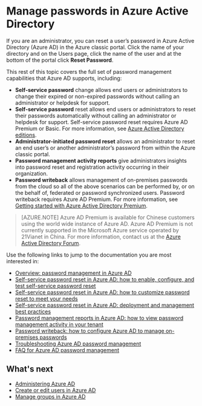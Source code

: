 <properties
	pageTitle="Manage passwords in Azure Active Directory | Microsoft Azure"
	description="How to manage passwords in Azure Active Directory."
	services="active-directory"
	documentationCenter=""
	authors="curtand"
	manager="stevenpo"
	editor=""/>

<tags
	ms.service="active-directory"
	ms.workload="identity"
	ms.tgt_pltfrm="na"
	ms.devlang="na"
	ms.topic="article"
	ms.date="08/23/2016"
	ms.author="curtand"/>

# Manage passwords in Azure Active Directory

If you are an administrator, you can reset a user’s password in Azure Active Directory (Azure AD) in the Azure classic portal. Click the name of your directory and on the Users page, click the name of the user and at the bottom of the portal click **Reset Password**.

This rest of this topic covers the full set of password management capabilities that Azure AD supports, including:

- **Self-service password** change allows end users or administrators to change their expired or non-expired passwords without calling an administrator or helpdesk for support.
- **Self-service password** reset allows end users or administrators to reset their passwords automatically without calling an administrator or helpdesk for support. Self-service password reset requires Azure AD Premium or Basic. For more information, see [Azure Active Directory editions](active-directory-editions.md).
- **Administrator-initiated password reset** allows an administrator to reset an end user’s or another administrator’s password from within the Azure classic portal.
- **Password management activity reports** give administrators insights into password reset and registration activity occurring in their organization.
- **Password writeback** allows management of on-premises passwords from the cloud so all of the above scenarios can be performed by, or on the behalf of, federated or password synchronized users. Password writeback requires Azure AD Premium. For more information, see [Getting started with Azure Active Directory Premium](active-directory-get-started-premium.md).

> [AZURE.NOTE]
> Azure AD Premium is available for Chinese customers using the world wide instance of Azure AD. Azure AD Premium is not currently supported in the Microsoft Azure service operated by 21Vianet in China. For more information, contact us at the [Azure Active Directory Forum](https://feedback.azure.com/forums/169401-azure-active-directory/).

Use the following links to jump to the documentation you are most interested in:

- [Overview: password management in Azure AD](active-directory-passwords-how-it-works.md)
- [Self-service password reset in Azure AD: how to enable, configure, and test self-service password reset](active-directory-passwords-getting-started.md#enable-users-to-reset-their-azure-ad-passwords)
- [Self-service password reset in Azure AD: how to customize password reset to meet your needs](active-directory-passwords-customize.md)
- [Self-service password reset in Azure AD: deployment and management best practices](active-directory-passwords-best-practices.md)
- [Password management reports in Azure AD: how to view password management activity in your tenant](active-directory-passwords-get-insights.md)
- [Password writeback: how to configure Azure AD to manage on-premises passwords](active-directory-passwords-getting-started.md#enable-users-to-reset-or-change-their-ad-passwords)
- [Troubleshooting Azure AD password management](active-directory-passwords-troubleshoot.md)
- [FAQ for Azure AD password management](active-directory-passwords-faq.md)


## What's next

- [Administering Azure AD](active-directory-administer.md)
- [Create or edit users in Azure AD](active-directory-create-users.md)
- [Manage groups in Azure AD](active-directory-manage-groups.md)
